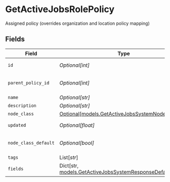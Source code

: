 # GetActiveJobsRolePolicy

Assigned policy (overrides organization and location policy mapping)


## Fields

| Field                                                                                                               | Type                                                                                                                | Required                                                                                                            | Description                                                                                                         |
| ------------------------------------------------------------------------------------------------------------------- | ------------------------------------------------------------------------------------------------------------------- | ------------------------------------------------------------------------------------------------------------------- | ------------------------------------------------------------------------------------------------------------------- |
| `id`                                                                                                                | *Optional[int]*                                                                                                     | :heavy_minus_sign:                                                                                                  | Policy identifier                                                                                                   |
| `parent_policy_id`                                                                                                  | *Optional[int]*                                                                                                     | :heavy_minus_sign:                                                                                                  | Parent Policy identifier                                                                                            |
| `name`                                                                                                              | *Optional[str]*                                                                                                     | :heavy_minus_sign:                                                                                                  | Name                                                                                                                |
| `description`                                                                                                       | *Optional[str]*                                                                                                     | :heavy_minus_sign:                                                                                                  | Description                                                                                                         |
| `node_class`                                                                                                        | [Optional[models.GetActiveJobsSystemNodeClass]](../models/getactivejobssystemnodeclass.md)                          | :heavy_minus_sign:                                                                                                  | Node Class                                                                                                          |
| `updated`                                                                                                           | *Optional[float]*                                                                                                   | :heavy_minus_sign:                                                                                                  | Last update timestamp                                                                                               |
| `node_class_default`                                                                                                | *Optional[bool]*                                                                                                    | :heavy_minus_sign:                                                                                                  | Is Default Policy for Node Class                                                                                    |
| `tags`                                                                                                              | List[*str*]                                                                                                         | :heavy_minus_sign:                                                                                                  | Tags                                                                                                                |
| `fields`                                                                                                            | Dict[str, [models.GetActiveJobsSystemResponseDefaultFields](../models/getactivejobssystemresponsedefaultfields.md)] | :heavy_minus_sign:                                                                                                  | Custom Fields                                                                                                       |
